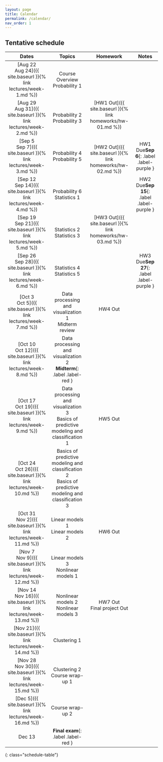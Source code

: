 ```yaml
---
layout: page
title: Calendar
permalink: /calendar/
nav_order: 1
---
```


## Tentative schedule

| Dates         | Topics                                   | Homework  | Notes                    |
|:-------------:|:----------------------------------------:|:---------:|:------------------------:|
|[Aug 22 <br /> Aug 24]({{ site.baseurl }}{% link lectures/week-1.md %})| Course Overview <br /> Probability 1     |                          |
|[Aug 29 <br />  Aug 31]({{ site.baseurl }}{% link lectures/week-2.md %})  | Probability 2   <br /> Probability 3     |[HW1 Out]({{ site.baseurl }}{% link homeworks/hw-01.md %}) <br/><br/>   | 
| [Sep 5 <br /> Sep 7]({{ site.baseurl }}{% link lectures/week-3.md %})  |  Probability 4     <br />    Probability 5      |  <br/> [HW2 Out]({{ site.baseurl }}{% link homeworks/hw-02.md %})           |HW1 Due**Sep 6**{: .label .label-purple }
|[Sep 12 <br /> Sep 14]({{ site.baseurl }}{% link lectures/week-4.md %})  | Probability 6   <br /> Statistics 1     |        |HW2 Due**Sep 15**{: .label .label-purple }
|[Sep 19 <br /> Sep 21]({{ site.baseurl }}{% link lectures/week-5.md %})      | Statistics 2    <br /> Statistics 3      |[HW3 Out]({{ site.baseurl }}{% link homeworks/hw-03.md %})   <br/><br/>                       |
|[Sep 26 <br />  Sep 28]({{ site.baseurl }}{% link lectures/week-6.md %})       | Statistics 4    <br />  Statistics 5     |                  |HW3 Due**Sep 27**{: .label .label-purple }
|[Oct 3 <br /> Oct 5]({{ site.baseurl }}{% link lectures/week-7.md %})    | Data processing and visualization 1   <br />  Midterm review     |HW4 Out  <br/><br/>           |
|[Oct 10 <br /> Oct 12]({{ site.baseurl }}{% link lectures/week-8.md %})      | Data processing and visualization 2 <br /> **Midterm**{: .label .label-red }      |                      |
|[Oct 17 <br /> Oct 19]({{ site.baseurl }}{% link lectures/week-9.md %})     | Data processing and visualization 3   <br /> Basics of predictive modeling and classification 1 | <br/> HW5 Out      |
|[Oct 24  <br />  Oct 26]({{ site.baseurl }}{% link lectures/week-10.md %})       | Basics of predictive modeling and classification 2   <br /> Basics of predictive modeling and classification 3 |                        |
|[Oct 31 <br /> Nov 2]({{ site.baseurl }}{% link lectures/week-11.md %})  | Linear models 1   <br /> Linear models 2 |<br/> HW6 Out                        |
|[Nov 7 <br /> Nov 9]({{ site.baseurl }}{% link lectures/week-12.md %})      | Linear models 3   <br /> Nonlinear models 1  |                        |
|[Nov 14 <br /> Nov 16]({{ site.baseurl }}{% link lectures/week-13.md %})      | Nonlinear models 2   <br /> Nonlinear models 3  |   HW7 Out  <br />  Final project Out                 |
|[Nov 21]({{ site.baseurl }}{% link lectures/week-14.md %})     | Clustering 1  |                      |
|[Nov 28 <br /> Nov 30]({{ site.baseurl }}{% link lectures/week-15.md %})   | Clustering 2  <br />  Course wrap-up 1                    |
|[Dec 5]({{ site.baseurl }}{% link lectures/week-16.md %})   | Course wrap-up  2                     |   |
|Dec 13   | **Final exam**{: .label .label-red }                  |   |




{: class="schedule-table"}
